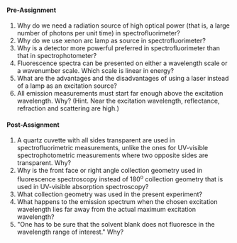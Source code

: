 #### Pre-Assignment

1. Why do we need a radiation source of high optical power (that is, a large number of photons per unit time) in spectrofluorimeter?  
2. Why do we use xenon arc lamp as source in spectrofluorimeter?  
3. Why is a detector more powerful preferred in spectrofluorimeter than that in spectrophotometer?  
4. Fluorescence spectra can be presented on either a wavelength scale or a wavenumber scale. Which scale is linear in energy?  
5. What are the advantages and the disadvantages of using a laser instead of a lamp as an excitation source?  
6.  All emission measurements must start far enough above the excitation wavelength. Why? (Hint. Near the excitation wavelength, reflectance, refraction and scattering are high.)  

#### Post-Assignment

1. A quartz cuvette with all sides transparent are used in spectrofluorimetric measurements, unlike the ones for UV-visible spectrophotometric measurements where two opposite sides are transparent. Why?  
2. Why is the front face or right angle collection geometry used in fluorescence spectroscopy instead of 180<sup>o</sup> collection geometry that is used in UV-visible absorption spectroscopy?  
3. What collection geometry was used in the present experiment?  
4. What happens to the emission spectrum when the chosen excitation wavelength lies far away from the actual maximum excitation wavelength?  
5. "One has to be sure that the solvent blank does not fluoresce in the wavelength range of interest." Why?
